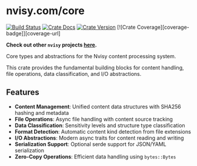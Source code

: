 # nvisy.com/core

[![Build Status][action-badge]][action-url]
[![Crate Docs][docs-badge]][docs-url]
[![Crate Version][crates-badge]][crates-url]
[![Crate Coverage][coverage-badge]][coverage-url]

**Check out other `nvisy` projects [here](https://github.com/nvisycom).**

[action-badge]: https://img.shields.io/github/actions/workflow/status/nvisycom/core/build.yaml?branch=main&label=build&logo=github&style=flat-square
[action-url]: https://github.com/nvisycom/core/actions/workflows/build.yaml
[crates-badge]: https://img.shields.io/crates/v/nvisy-core.svg?logo=rust&style=flat-square
[crates-url]: https://crates.io/crates/nvisy-core
[docs-badge]: https://img.shields.io/docsrs/nvisy-core?logo=Docs.rs&style=flat-square
[docs-url]: http://docs.rs/nvisy-core

Core types and abstractions for the Nvisy content processing system.

This crate provides the fundamental building blocks for content handling, file operations, data classification, and I/O abstractions.

## Features

- **Content Management**: Unified content data structures with SHA256 hashing and metadata
- **File Operations**: Async file handling with content source tracking
- **Data Classification**: Sensitivity levels and structure type classification
- **Format Detection**: Automatic content kind detection from file extensions
- **I/O Abstractions**: Modern async traits for content reading and writing
- **Serialization Support**: Optional serde support for JSON/YAML serialization
- **Zero-Copy Operations**: Efficient data handling using `bytes::Bytes`
